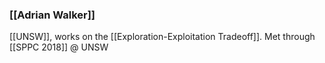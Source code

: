 ### [[Adrian Walker]]

[[UNSW]], works on the [[Exploration-Exploitation Tradeoff]].
Met through [[SPPC 2018]] @ UNSW